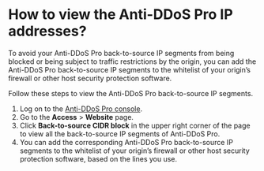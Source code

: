 # How to view the Anti-DDoS Pro IP addresses?

To avoid your Anti-DDoS Pro back-to-source IP segments from being blocked or being subject to traffic restrictions by the origin, you can add the Anti-DDoS Pro back-to-source IP segments to the whitelist of your origin’s firewall or other host security protection software.

Follow these steps to view the Anti-DDoS Pro back-to-source IP segments.

1.  Log on to the [Anti-DDoS Pro console](https://yundun.console.aliyun.com/?p=ddospro).
2.  Go to the **Access** \> **Website** page.
3.  Click **Back-to-source CIDR block** in the upper right corner of the page to view all the back-to-source IP segments of Anti-DDoS Pro.
4.  You can add the corresponding Anti-DDoS Pro back-to-source IP segments to the whitelist of your origin’s firewall or other host security protection software, based on the lines you use.

